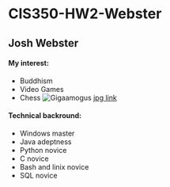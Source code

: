 # CIS350-HW2-Webster
## Josh Webster
#### My interest:
- Buddhism
- Video Games
- Chess
![Gigaamogus](https://img.ifunny.co/images/266765d63b8daa14519ea5d273c837ac86e386f8c68766cb5da0cc905230416c_1.jpg)
[jpg link](https://img.ifunny.co/images/266765d63b8daa14519ea5d273c837ac86e386f8c68766cb5da0cc905230416c_1.jpg)
#### Technical backround:
- Windows master
- Java adeptness
- Python novice
- C novice
- Bash and linix novice
- SQL novice

